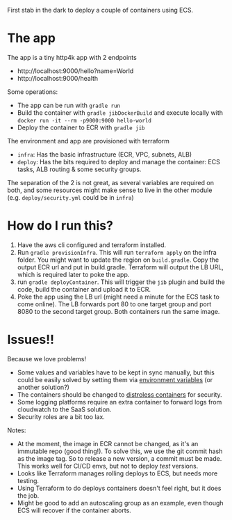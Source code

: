 First stab in the dark to deploy a couple of containers using ECS.

# The app
The app is a tiny http4k app with 2 endpoints
- http://localhost:9000/hello?name=World
- http://localhost:9000/health

Some operations:
* The app can be run with `gradle run`
* Build the container with `gradle jibDockerBuild` and execute locally with `docker run -it --rm -p9000:9000 hello-world`
* Deploy the container to ECR with `gradle jib`

The environment and app are provisioned with terraform
* `infra`: Has the basic infrastructure (ECR, VPC, subnets, ALB)
* `deploy`: Has the bits required to deploy and manage the container: ECS tasks, ALB routing & some security groups.

The separation of the 2 is not great, as several variables are required on both, and some resources might make
sense to live in the other module (e.g. `deploy/security.yml` could be in `infra`)

# How do I run this?
1. Have the aws cli configured and terraform installed. 
1. Run `gradle provisionInfra`. This will run `terraform apply` on the infra folder. You might want to update the 
   region on `build.gradle`. Copy the output ECR url and put in build.gradle. Terraform will output the
   LB URL, which is required later to poke the app.
1. run `gradle deployContainer`. This will trigger the `jib` plugin and build the code, build the container and upload it to ECR.
1. Poke the app using the LB url (might need a minute for the ECS task to come online). The LB forwards port 80
to one target group and port 8080 to the second target group. Both containers run the same image.

# Issues!!
Because we love problems!

- Some values and variables have to be kept in sync manually, but this could be easily solved by setting them
via [environment variables](https://www.terraform.io/docs/cli/config/environment-variables.html#tf_var_name  ) (or another solution?) 
- The containers should be changed to [distroless containers](https://github.com/GoogleContainerTools/distroless/) for security.  
- Some logging platforms require an extra container to forward logs from cloudwatch to the SaaS solution.
- Security roles are a bit too lax.

Notes:
- At the moment, the image in ECR cannot be changed, as it's an immutable repo (good thing!). To solve this, we
  use the git commit hash as the image tag. So to release a new version, a commit must be made. This works well
  for CI/CD envs, but not to deploy _test_ versions.
- Looks like Terraform manages rolling deploys to ECS, but needs more testing.
- Using Terraform to do deploys containers doesn't feel right, but it does the job.
- Might be good to add an autoscaling group as an example, even though ECS will recover if the container aborts.